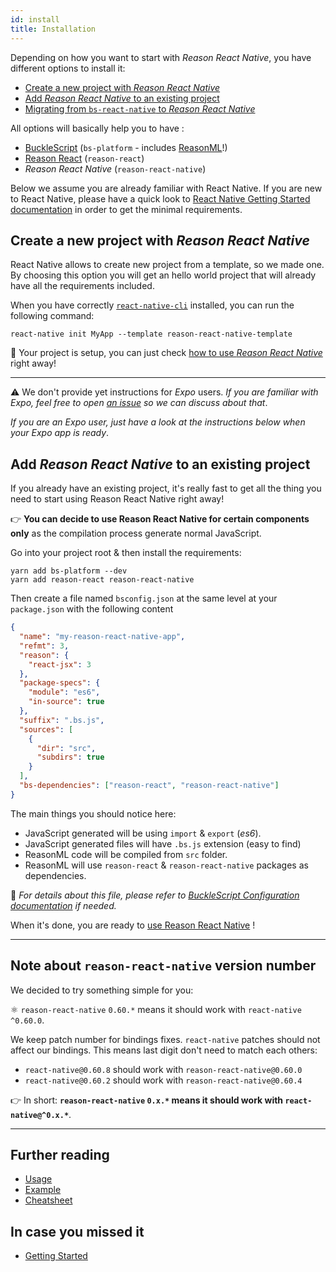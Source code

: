 ```yaml
---
id: install
title: Installation
---
```


Depending on how you want to start with _Reason React Native_, you have
different options to install it:

- [Create a new project with _Reason React Native_](#create-a-new-project-with-reason-react-native)
- [Add _Reason React Native_ to an existing project](#add-reason-react-native-to-an-existing-project)
- [Migrating from `bs-react-native` to _Reason React Native_](/reason-react-native/en/docs/migration/jsx3/)

All options will basically help you to have :

- [BuckleScript](https://bucklescript.github.io/) (`bs-platform` - includes
  [ReasonML](https://reasonml.github.io)!)
- [Reason React](https://reasonml.github.io/reason-react/) (`reason-react`)
- _Reason React Native_ (`reason-react-native`)

Below we assume you are already familiar with React Native. If you are new to
React Native, please have a quick look to
[React Native Getting Started documentation](https://facebook.github.io/react-native/docs/getting-started.html)
in order to get the minimal requirements.

## Create a new project with _Reason React Native_

React Native allows to create new project from a template, so we made one. By
choosing this option you will get an hello world project that will already have
all the requirements included.

When you have correctly
[`react-native-cli`](http://facebook.github.io/react-native/docs/getting-started#the-react-native-cli)
installed, you can run the following command:

```console
react-native init MyApp --template reason-react-native-template
```

💖 Your project is setup, you can just check
[how to use _Reason React Native_](/reason-react-native/en/docs/usage/) right
away!

---

⚠️ We don't provide yet instructions for _Expo_ users. _If you are familiar with
Expo, feel free to open
[an issue](https://github.com/reasonml-community/reason-react-native/issues/new?title=Expo+template)
so we can discuss about that_.

_If you are an Expo user, just have a look at the instructions below when your
Expo app is ready_.

## Add _Reason React Native_ to an existing project

If you already have an existing project, it's really fast to get all the thing
you need to start using Reason React Native right away!

👉 **You can decide to use Reason React Native for certain components only** as
the compilation process generate normal JavaScript.

Go into your project root & then install the requirements:

```console
yarn add bs-platform --dev
yarn add reason-react reason-react-native
```

Then create a file named `bsconfig.json` at the same level at your
`package.json` with the following content

```json
{
  "name": "my-reason-react-native-app",
  "refmt": 3,
  "reason": {
    "react-jsx": 3
  },
  "package-specs": {
    "module": "es6",
    "in-source": true
  },
  "suffix": ".bs.js",
  "sources": [
    {
      "dir": "src",
      "subdirs": true
    }
  ],
  "bs-dependencies": ["reason-react", "reason-react-native"]
}
```

The main things you should notice here:

- JavaScript generated will be using `import` & `export` (_es6_).
- JavaScript generated files will have `.bs.js` extension (easy to find)
- ReasonML code will be compiled from `src` folder.
- ReasonML will use `reason-react` & `reason-react-native` packages as
  dependencies.

👀 _For details about this file, please refer to
[BuckleScript Configuration documentation](https://bucklescript.github.io/docs/en/build-configuration)
if needed._

When it's done, you are ready to
[use Reason React Native](/reason-react-native/en/docs/usage/) !

---

## Note about `reason-react-native` version number

We decided to try something simple for you:

⚛️ `reason-react-native` `0.60.*` means it should work with `react-native`
`^0.60.0`.

We keep patch number for bindings fixes. `react-native` patches should not
affect our bindings. This means last digit don't need to match each others:

- `react-native@0.60.8` should work with `reason-react-native@0.60.0`
- `react-native@0.60.2` should work with `reason-react-native@0.60.4`

👉 In short: **`reason-react-native` `0.x.*` means it should work with
`react-native@^0.x.*`**.

---

## Further reading

- [Usage](/reason-react-native/en/docs/usage/)
- [Example](/reason-react-native/en/docs/example/)
- [Cheatsheet](/reason-react-native/en/docs/cheatsheet/)

## In case you missed it

- [Getting Started](/reason-react-native/en/docs/)
